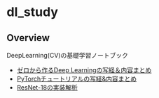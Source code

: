 # dl_study

## Overview
DeepLearning(CV)の基礎学習ノートブック

- [ゼロから作るDeep Learningの写経＆内容まとめ](./01_deep-learning-from-scratch)
- [PyTorchチュートリアルの写経&内容まとめ](./02_pytorch_tutorial)
- [ResNet-18の実装解析](./03_resnet18_impl)
